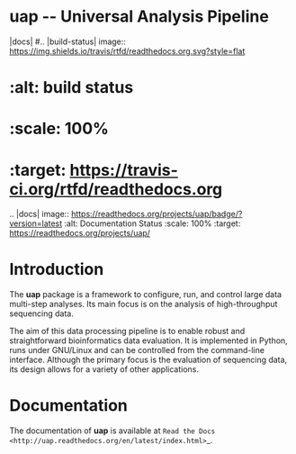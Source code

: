 uap -- Universal Analysis Pipeline
==================================

|docs|
#.. |build-status| image:: https://img.shields.io/travis/rtfd/readthedocs.org.svg?style=flat
#    :alt: build status
#    :scale: 100%
#    :target: https://travis-ci.org/rtfd/readthedocs.org

.. |docs| image:: https://readthedocs.org/projects/uap/badge/?version=latest 
    :alt: Documentation Status
    :scale: 100%
    :target: https://readthedocs.org/projects/uap/

Introduction
============

The **uap** package is a framework to configure, run, and control
large data multi-step analyses.
Its main focus is on the analysis of high-throughput sequencing data.

The aim of this data processing pipeline is to enable robust and straightforward
bioinformatics data evaluation.
It is implemented in Python, runs under GNU/Linux and can be controlled from the
command-line interface.
Although the primary focus is the evaluation of sequencing data, its design
allows for a variety of other applications.


Documentation
=============

The documentation of **uap** is available at `Read the Docs <http://uap.readthedocs.org/en/latest/index.html>`_.